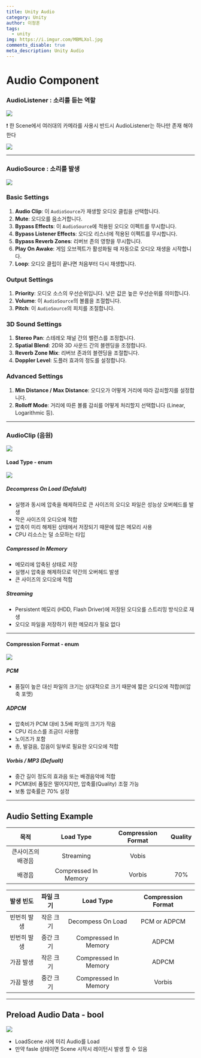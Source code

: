 ```yaml
---
title: Unity Audio
category: Unity
author: 이정훈
tags:
  - unity
img: https://i.imgur.com/MBMLXol.jpg
comments_disable: true
meta_description: Unity Audio
---
```

# Audio Component

### AudioListener : 소리를 듣는 역할
![](https://i.imgur.com/hZNiJVq.jpg)

❗️ 한 Scene에서 여러대의 카메라를 사용시 반드시 AudioListener는 하나만 존재 해야 한다


![](https://i.imgur.com/4l1PxpL.jpg)


---

### AudioSource : 소리를 발생
![](https://i.imgur.com/MBMLXol.jpg)

### Basic Settings

1. **Audio Clip**: 이 `AudioSource`가 재생할 오디오 클립을 선택합니다.
2. **Mute**: 오디오를 음소거합니다.
3. **Bypass Effects**: 이 `AudioSource`에 적용된 오디오 이펙트를 무시합니다.
4. **Bypass Listener Effects**: 오디오 리스너에 적용된 이펙트를 무시합니다.
5. **Bypass Reverb Zones**: 리버브 존의 영향을 무시합니다.
6. **Play On Awake**: 게임 오브젝트가 활성화될 때 자동으로 오디오 재생을 시작합니다.
7. **Loop**: 오디오 클립이 끝나면 처음부터 다시 재생합니다.

### Output Settings

1. **Priority**: 오디오 소스의 우선순위입니다. 낮은 값은 높은 우선순위를 의미합니다.
2. **Volume**: 이 `AudioSource`의 볼륨을 조절합니다.
3. **Pitch**: 이 `AudioSource`의 피치를 조절합니다.

### 3D Sound Settings

1. **Stereo Pan**: 스테레오 채널 간의 밸런스를 조정합니다.
2. **Spatial Blend**: 2D와 3D 사운드 간의 블렌딩을 조정합니다.
3. **Reverb Zone Mix**: 리버브 존과의 블렌딩을 조절합니다.
4. **Doppler Level**: 도플러 효과의 정도를 설정합니다.

### Advanced Settings

1. **Min Distance / Max Distance**: 오디오가 어떻게 거리에 따라 감쇠할지를 설정합니다.
2. **Rolloff Mode**: 거리에 따른 볼륨 감쇠를 어떻게 처리할지 선택합니다 (Linear, Logarithmic 등).


---

### AudioClip (음원)
![](https://i.imgur.com/uavqa7s.jpg)




#### Load Type - enum
![](https://i.imgur.com/zk75Rpn.jpg)

##### Decompress On Load (Defalult)
- 실행과 동시에 압축을 해제하므로 큰 사이즈의 오디오 파일은 성능상 오버헤드를 발생
- 작은 사이즈의 오디오에 적합
- 압축이 미리 해제된 상태에서 저장되기 때문에 많은 메모리 사용
- CPU 리소스는 덜 소모하는 타입
##### Compressed In Memory
- 메모리에 압축된 상태로 저장
- 실행시 압축을 해제하므로 약간의 오버헤드 발생
- 큰 사이즈의 오디오에 적합
##### Streaming
- Persistent 메모리 (HDD, Flash Driver)에 저장된 오디오를 스트리밍 방식으로 재생
- 오디오 파일을 저장하기 위한 메모리가 필요 없다


---

#### Compression Format - enum
![](https://i.imgur.com/FJmRxDF.jpg)
##### PCM
- 품질이 높은 대신 파일의 크기는 상대적으로 크기 때문에 짧은 오디오에 적합(비압축 포맷)
##### ADPCM
- 압축비가 PCM 대비 3.5배 파일의 크기가 작음
- CPU 리소스를 조금더 사용함
- 노이즈가 포함
- 총, 발걸음, 잡음이 일부로 필요한 오디오에 적합
##### Vorbis / MP3 (Defualt)
- 중간 길이 정도의 효과음 또는 배경음악에 적합
- PCM대비 품질은 떨어지지만, 압축률(Quality) 조절 가능 
- 보통 압축률은 70% 설정


---

## Audio Setting Example

|목적|Load Type|Compression Format|Quality|
|:--:|:--:|:--:|:--:|
|큰사이즈의 배경음|Streaming|Vobis||
|배경음|Compressed In Memory|Vorbis|70%|

|발생 빈도|파일 크기|Load Type|Compression Format|
|:--:|:--:|:--:|:--:|
|빈번히 발생|작은 크기|Decompess On Load|PCM or ADPCM|
|빈번히 발생|중간 크기|Compressed In Memory|ADPCM|
|가끔 발생|작은 크기|Compressed In Memory|ADPCM|
|가끔 발생|중간 크기|Compressed In Memory|Vorbis|


---


## Preload Audio Data - bool
![](https://i.imgur.com/kb57M6L.jpg)

- LoadScene 시에 미리 Audio를 Load 
- 만약 fasle 상태이면 Scene 시작시 레이턴시 발생 할 수 있음
